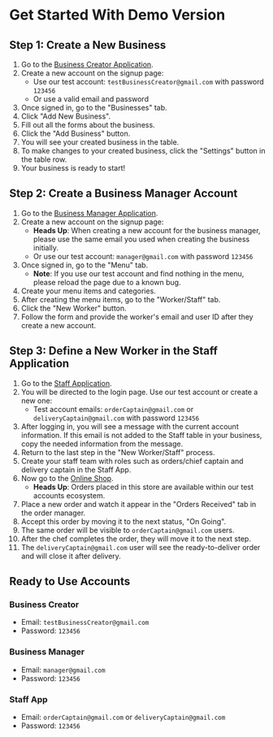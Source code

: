# Get Started With Demo Version

## Step 1: Create a New Business

1. Go to the [Business Creator Application](https://developer-ordersync-demo.netlify.app/).
2. Create a new account on the signup page:
   - Use our test account: `testBusinessCreator@gmail.com` with password `123456`
   - Or use a valid email and password
3. Once signed in, go to the "Businesses" tab.
4. Click "Add New Business".
5. Fill out all the forms about the business.
6. Click the "Add Business" button.
7. You will see your created business in the table.
8. To make changes to your created business, click the "Settings" button in the table row.
9. Your business is ready to start!

## Step 2: Create a Business Manager Account

1. Go to the [Business Manager Application](https://manager-ordersync-demo.netlify.app/).
2. Create a new account on the signup page:
   - **Heads Up**: When creating a new account for the business manager, please use the same email you used when creating the business initially.
   - Or use our test account: `manager@gmail.com` with password `123456`
3. Once signed in, go to the "Menu" tab.
   - **Note**: If you use our test account and find nothing in the menu, please reload the page due to a known bug.
4. Create your menu items and categories.
5. After creating the menu items, go to the "Worker/Staff" tab.
6. Click the "New Worker" button.
7. Follow the form and provide the worker's email and user ID after they create a new account.

## Step 3: Define a New Worker in the Staff Application

1. Go to the [Staff Application](https://staff-ordersync-demo.netlify.app/).
2. You will be directed to the login page. Use our test account or create a new one:
   - Test account emails: `orderCaptain@gmail.com` or `deliveryCaptain@gmail.com` with password `123456`
3. After logging in, you will see a message with the current account information. If this email is not added to the Staff table in your business, copy the needed information from the message.
4. Return to the last step in the "New Worker/Staff" process.
5. Create your staff team with roles such as orders/chief captain and delivery captain in the Staff App.
6. Now go to the [Online Shop](https://shop-ordersync-demo.netlify.app/).
   - **Heads Up**: Orders placed in this store are available within our test accounts ecosystem.
7. Place a new order and watch it appear in the "Orders Received" tab in the order manager.
8. Accept this order by moving it to the next status, "On Going".
9. The same order will be visible to `orderCaptain@gmail.com` users.
10. After the chef completes the order, they will move it to the next step.
11. The `deliveryCaptain@gmail.com` user will see the ready-to-deliver order and will close it after delivery.

## Ready to Use Accounts

### Business Creator
- Email: `testBusinessCreator@gmail.com`
- Password: `123456`

### Business Manager
- Email: `manager@gmail.com`
- Password: `123456`

### Staff App
- Email: `orderCaptain@gmail.com` or `deliveryCaptain@gmail.com`
- Password: `123456`

